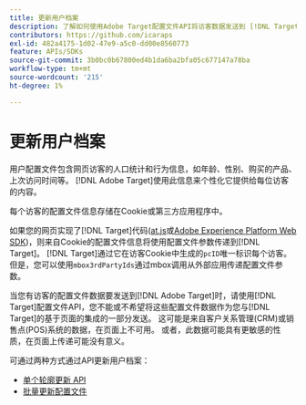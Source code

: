 ```yaml
---
title: 更新用户档案
description: 了解如何使用Adobe Target配置文件API将访客数据发送到 [!DNL Target]。
contributors: https://github.com/icaraps
exl-id: 482a4175-1d02-47e9-a5c0-dd00e8560773
feature: APIs/SDKs
source-git-commit: 3b0bc0b67800ed4b1da6ba2bfa05c677147a78ba
workflow-type: tm+mt
source-wordcount: '215'
ht-degree: 1%

---
```


# 更新用户档案

用户配置文件包含网页访客的人口统计和行为信息，如年龄、性别、购买的产品、上次访问时间等。 [!DNL Adobe Target]使用此信息来个性化它提供给每位访客的内容。

每个访客的配置文件信息存储在Cookie或第三方应用程序中。

如果您的网页实现了[!DNL Target]代码([at.js](/help/dev/implement/client-side/atjs/how-atjs-works/how-atjs-works.md)或[Adobe Experience Platform Web SDK](/help/dev/implement/client-side/aep-web-sdk/aep-web-sdk-overview.md))，则来自Cookie的配置文件信息将使用配置文件参数传递到[!DNL Target]。 [!DNL Target]通过它在访客Cookie中生成的`pcID`唯一标识每个访客。 但是，您可以使用`mbox3rdPartyIds`通过mbox调用从外部应用传递配置文件参数。

当您有访客的配置文件数据要发送到[!DNL Adobe Target]时，请使用[!DNL Target]配置文件API，您不能或不希望将这些配置文件数据作为您与[!DNL Target]的基于页面的集成的一部分发送。 这可能是来自客户关系管理(CRM)或销售点(POS)系统的数据，在页面上不可用。 或者，此数据可能具有更敏感的性质，在页面上传递可能没有意义。

可通过两种方式通过API更新用户档案：

* [单个轮廓更新 API](/help/dev/administer/profile-api/profile-single-api.md)
* [批量更新配置文件](/help/dev/administer/profile-api/profile-bulk-api.md)
